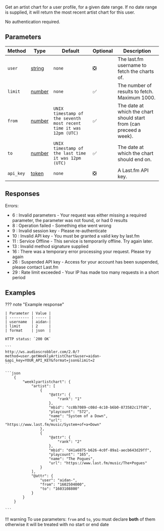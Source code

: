 Get an artist chart for a user profile, for a given date range. If no date range is supplied, it will return the most recent artist chart for this user.

No authentication required.

## Parameters
| Method         | Type                                                                                               | Default    | Optional | Description                                            |
| -------------- | -------------------------------------------------------------------------------------------------- | ---------- | -------- | ------------------------------------------------------ |
| `user`         |[string](https://developer.mozilla.org/en-US/docs/Web/JavaScript/Reference/Global_Objects/String)   |`none`      | :negative_squared_cross_mark: | The last.fm username to fetch the charts of.
| `limit`        |[number](https://developer.mozilla.org/en-US/docs/Web/JavaScript/Reference/Global_Objects/Number)   | `none`  | :white_check_mark:            | The number of results to fetch. Maximum 1000.
| `from`         |[number](https://developer.mozilla.org/en-US/docs/Web/JavaScript/Reference/Global_Objects/Number)   | `UNIX timestamp of the seventh most recent time it was 12pm (UTC)` | :white_check_mark:    | The date at which the chart should start from (can preceed a week).
| `to`           |[number](https://developer.mozilla.org/en-US/docs/Web/JavaScript/Reference/Global_Objects/Number)   | `UNIX timestamp of the last time it was 12pm (UTC)` | :white_check_mark:            | The date at which the chart should end on.
| `api_key`      |[token](https://www.last.fm/api/account/create)                                                     |`none`      | :negative_squared_cross_mark: | A Last.fm API key.


## Responses
Errors:

- 6 : Invalid parameters - Your request was either missing a required parameter, the parameter was not found, or had 0 results
- 8 : Operation failed - Something else went wrong  
- 9 : Invalid session key - Please re-authenticate  
- 10 : Invalid API key - You must be granted a valid key by last.fm  
- 11 : Service Offline - This service is temporarily offline. Try again later.  
- 13 : Invalid method signature supplied  
- 16 : There was a temporary error processing your request. Please try again  
- 26 : Suspended API key - Access for your account has been suspended, please contact Last.fm  
- 29 : Rate limit exceeded - Your IP has made too many requests in a short period  

## Examples
??? note "Example response"

    | Parameter | Value |
    | --------- | ----- |
    | username  | aidan-|
    | limit     | 2     |
    | format    | json  |

    HTTP status: `200 OK`

    ```
    http://ws.audioscrobbler.com/2.0/?method=user.getWeeklyArtistChart&user=aidan-&api_key=YOUR_API_KEY&format=json&limit=2
    ```

    ```json
        {
            "weeklyartistchart": {
                "artist": [
                    {
                        "@attr": {
                            "rank": "1"
                        },
                        "mbid": "cc0b7089-c08d-4c10-b6b0-873582c17fd6",
                        "playcount": "572",
                        "name": "System of a Down",
                        "url": "https://www.last.fm/music/System+of+a+Down"
                    },
                    {
                        "@attr": {
                            "rank": "2"
                        },
                        "mbid": "d41a6875-b626-4c0f-89a1-aecb643d29ff",
                        "playcount": "165",
                        "name": "The Pogues",
                        "url": "https://www.last.fm/music/The+Pogues"
                    }
                ],
                "@attr": {
                    "user": "aidan-",
                    "from": "1602504000",
                    "to": "1603108800"
                }
            }
        }
    
    ```

!!! warning
    To use parameters: `from` and `to`, you must declare **both** of them otherwise it will be treated with no start or end date
